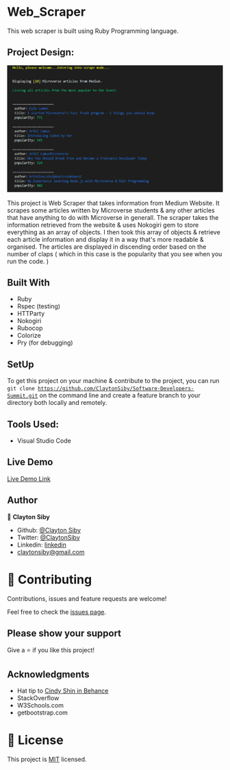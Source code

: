 # Web_Scraper
This web scraper is built using Ruby Programming language.

## Project Design:

![screenshot](assets/project_screenshot.PNG)

This project is Web Scraper that takes information from Medium Website. It scrapes some articles written by Microverse students & any other articles that have anything to do with Microverse in generall. The scraper takes the information retrieved from the website & uses Nokogiri gem to store everything as an array of objects. I then took this array of objects & retrieve each article information and display it in a way that's more readable & organised. The articles are displayed in discending order based on the number of claps ( which in this case is the popularity that you see when you run the code. )

## Built With

- Ruby
- Rspec (testing)
- HTTParty
- Nokogiri
- Rubocop
- Colorize
- Pry (for debugging)

## SetUp
To get this project on your machine & contribute to the project, you can run <code>git clone https://github.com/ClaytonSiby/Software-Developers-Summit.git</code> on the command line and create a feature branch to your directory both locally and remotely.

## Tools Used:

- Visual Studio Code

## Live Demo


[Live Demo Link](https://raw.githack.com/ClaytonSiby/Software-Developers-Summit/master/idesign/index.html)

## Author

👤 **Clayton Siby**

- Github: [@Clayton Siby](https://github.com/ClaytonSiby)
- Twitter: [@ClaytonSiby](https://twitter.com/ClaytonSiby)
- Linkedin: [linkedin](https://www.linkedin.com/in/clayton-siby-48a8a0183/)
- claytonsiby@gmail.com

# 🤝 Contributing

Contributions, issues and feature requests are welcome!

Feel free to check the [issues page](https://github.com/ClaytonSiby/Software-Developers-Summit/issues).

## Please show your support

Give a ⭐️ if you like this project!

## Acknowledgments

- Hat tip to [Cindy Shin in Behance](https://www.behance.net/adagio07) 
- StackOverflow
- W3Schools.com
- getbootstrap.com

# 📝 License

This project is [MIT](https://creativecommons.org/licenses/by-nc/4.0/) licensed.
